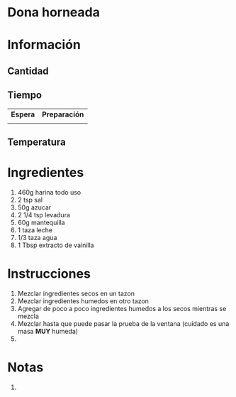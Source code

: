 # Dona horneada

# Información

## Cantidad

## Tiempo

|     |     |
| --- | --- |
| **Espera** | **Preparación** |
|     |     |

## Temperatura

# Ingredientes

1.  460g harina todo uso
2.  2 tsp sal
3.  50g azucar
4.  2 1/4 tsp levadura
5.  60g mantequilla
6.  1 taza leche
7.  1/3 taza agua
8.  1 Tbsp extracto de vainilla

# Instrucciones

1.  Mezclar ingredientes secos en un tazon
2.  Mezclar ingredientes humedos en otro tazon
3.  Agregar de poco a poco ingredientes humedos a los secos mientras se mezcla
4.  Mezclar hasta que puede pasar la prueba de la ventana (cuidado es una masa **MUY** humeda)
5.  

# Notas

1.




